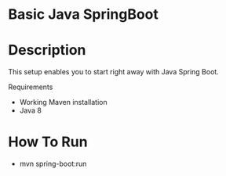 # Basic Java SpringBoot

# Description
This setup enables you to start right away with Java Spring Boot.

Requirements
* Working Maven installation
* Java 8

# How To Run
* mvn spring-boot:run

